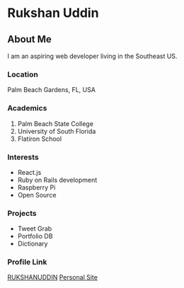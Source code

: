 # Rukshan Uddin

## About Me

I am an aspiring web developer living in the Southeast US.

### Location

Palm Beach Gardens, FL, USA

### Academics

1. Palm Beach State College
2. University of South Florida
3. Flatiron School

### Interests

- React.js
- Ruby on Rails development
- Raspberry Pi
- Open Source

### Projects

- Tweet Grab
- Portfolio DB
- Dictionary

### Profile Link

[RUKSHANUDDIN](https://github.com/rukshanuddin)
[Personal Site](https://awesomeweb.design)
